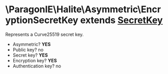 # \ParagonIE\Halite\Asymmetric\EncryptionSecretKey extends [SecretKey](SecretKey.md)

Represents a Curve25519 secret key.

* Asymmetric? **YES**
* Public key? no
* Secret key? **YES**
* Encryption key? **YES**
* Authentication key? no
